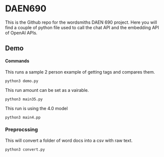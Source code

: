 # DAEN690

This is the Github repo for the wordsmiths DAEN 690 project. Here you will find a couple of python file used to call the chat API and the embedding API of OpenAI APIs. 


## Demo

#### Commands 

This runs a sample 2 person example of getting tags and compares them. 
```http
python3 demo.py 
```

This run amount can be set as a vairable. 
```http
python3 main35.py
```
This run is using the 4.0 model
```http
python3 main4.pp
```

### Preprocssing

This will convert a folder of word docs into a csv with raw text. 
```http
python3 convert.py  
```
